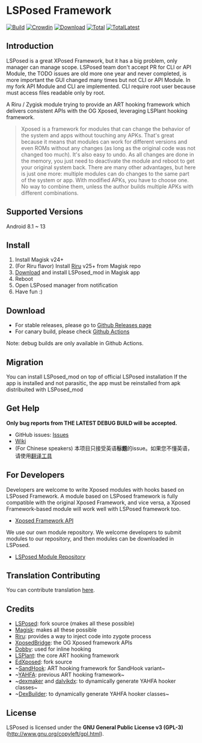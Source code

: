 # LSPosed Framework

[![Build](https://img.shields.io/github/actions/workflow/status/mywalkb/LSPosed_mod/core.yml?branch=main&event=push&logo=github&label=Build)](https://github.com/mywalkb/LSPosed_mod/actions/workflows/core.yml?query=event%3Apush+branch%3Amain+is%3Acompleted) [![Crowdin](https://img.shields.io/badge/Localization-Crowdin-blueviolet?logo=Crowdin)](https://lsposed.crowdin.com/lsposed) [![Download](https://img.shields.io/github/v/release/mywalkb/LSPosed_mod?color=orange&logoColor=orange&label=Download&logo=DocuSign)](https://github.com/mywalkb/LSPosed_mod/releases/latest) [![Total](https://shields.io/github/downloads/mywalkb/LSPosed_mod/total?logo=Bookmeter&label=Counts&logoColor=yellow&color=yellow)](https://github.com/mywalkb/LSPosed_mod/releases) [![TotalLatest](https://img.shields.io/github/downloads/mywalkb/LSPosed_mod/latest/total?label=Counts%20for%20latest&logo=Bookmeter)](https://github.com/mywalkb/LSPosed_mod/releases/latest)

## Introduction 

LSPosed is a great XPosed Framework, but it has a big problem, only manager can manage scope. 
LSPosed team don't accept PR for CLI or API Module, the TODO issues are old more one year and never completed, is more important the GUI changed many times but not CLI or API Module.
In my fork API Module and CLI are implemented. CLI require root user because must access files readable only by root.

A Riru / Zygisk module trying to provide an ART hooking framework which delivers consistent APIs with the OG Xposed, leveraging LSPlant hooking framework.

> Xposed is a framework for modules that can change the behavior of the system and apps without touching any APKs. That's great because it means that modules can work for different versions and even ROMs without any changes (as long as the original code was not changed too much). It's also easy to undo. As all changes are done in the memory, you just need to deactivate the module and reboot to get your original system back. There are many other advantages, but here is just one more: multiple modules can do changes to the same part of the system or app. With modified APKs, you have to choose one. No way to combine them, unless the author builds multiple APKs with different combinations.

## Supported Versions

Android 8.1 ~ 13

## Install

1. Install Magisk v24+
2. (For Riru flavor) Install [Riru](https://github.com/RikkaApps/Riru/releases) v25+ from Magisk repo
3. [Download](#download) and install LSPosed_mod in Magisk app
4. Reboot
5. Open LSPosed manager from notification
6. Have fun :)

## Download

- For stable releases, please go to [Github Releases page](https://github.com/mywalkb/LSPosed_mod/releases)
- For canary build, please check [Github Actions](https://github.com/mywalkb/LSPosed_mod/actions)

Note: debug builds are only available in Github Actions.

## Migration

You can install LSPosed_mod on top of official LSPosed installation
If the app is installed and not parasitic, the app must be reinstalled from apk distribuited with LSPosed_mod

## Get Help

**Only bug reports from **THE LATEST DEBUG BUILD** will be accepted.**
- GitHub issues: [Issues](https://github.com/mywalkb/LSPosed_mod/issues/)
- [Wiki](https://github.com/mywalkb/LSPosed_mod/wiki)
- (For Chinese speakers) 本项目只接受英语**标题**的issue。如果您不懂英语，请使用[翻译工具](https://www.deepl.com/zh/translator)

## For Developers

Developers are welcome to write Xposed modules with hooks based on LSPosed Framework. A module based on LSPosed framework is fully compatible with the original Xposed Framework, and vice versa, a Xposed Framework-based module will work well with LSPosed framework too.

- [Xposed Framework API](https://api.xposed.info/)

We use our own module repository. We welcome developers to submit modules to our repository, and then modules can be downloaded in LSPosed.

- [LSPosed Module Repository](https://github.com/Xposed-Modules-Repo)

## Translation Contributing

You can contribute translation [here](https://lsposed.crowdin.com/lsposed).

## Credits 

- [LSPosed](https://github.com/LSPosed/LSPosed): fork source (makes all these possible)
- [Magisk](https://github.com/topjohnwu/Magisk/): makes all these possible
- [Riru](https://github.com/RikkaApps/Riru): provides a way to inject code into zygote process
- [XposedBridge](https://github.com/rovo89/XposedBridge): the OG Xposed framework APIs
- [Dobby](https://github.com/jmpews/Dobby): used for inline hooking
- [LSPlant](https://github.com/LSPosed/LSPlant): the core ART hooking framework
- [EdXposed](https://github.com/ElderDrivers/EdXposed): fork source
- ~[SandHook](https://github.com/ganyao114/SandHook/): ART hooking framework for SandHook variant~
- ~[YAHFA](https://github.com/rk700/YAHFA): previous ART hooking framework~
- ~[dexmaker](https://github.com/linkedin/dexmaker) and [dalvikdx](https://github.com/JakeWharton/dalvik-dx): to dynamically generate YAHFA hooker classes~
- ~[DexBuilder](https://github.com/LSPosed/DexBuilder): to dynamically generate YAHFA hooker classes~

## License

LSPosed is licensed under the **GNU General Public License v3 (GPL-3)** (http://www.gnu.org/copyleft/gpl.html).
